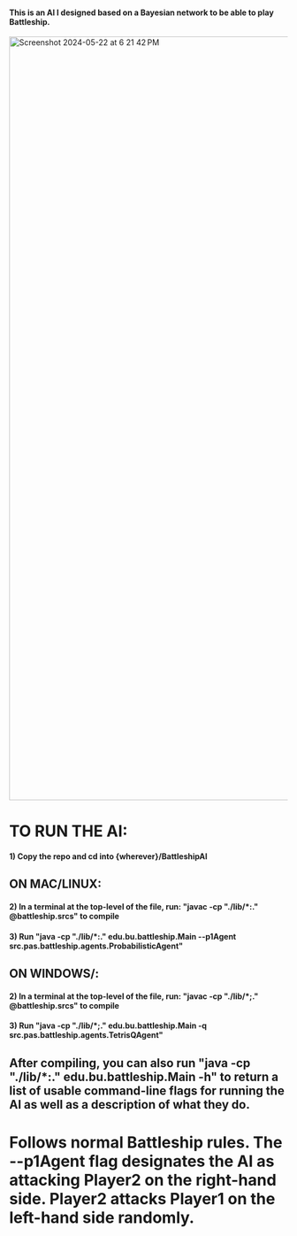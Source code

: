 #### This is an AI I designed based on a Bayesian network to be able to play Battleship.

<img width="1381" alt="Screenshot 2024-05-22 at 6 21 42 PM" src="https://github.com/iamashtonfox/BattleshipAI/assets/140920863/e7f0cff6-cbc1-4d13-9a05-56677d46417e">



# TO RUN THE AI:

#### 1) Copy the repo and cd into {wherever}/BattleshipAI

## ON MAC/LINUX:
#### 2) In a terminal at the top-level of the file, run: "javac -cp "./lib/*:." @battleship.srcs" to compile
#### 3) Run "java -cp "./lib/*:." edu.bu.battleship.Main --p1Agent src.pas.battleship.agents.ProbabilisticAgent"

## ON WINDOWS/:
#### 2) In a terminal at the top-level of the file, run: "javac -cp "./lib/*;." @battleship.srcs" to compile
#### 3) Run "java -cp "./lib/*;." edu.bu.battleship.Main -q src.pas.battleship.agents.TetrisQAgent"

## After compiling, you can also run "java -cp "./lib/*:." edu.bu.battleship.Main -h" to return a list of usable command-line flags for running the AI as well as a description of what they do.

# Follows normal Battleship rules. The --p1Agent flag designates the AI as attacking Player2 on the right-hand side. Player2 attacks Player1 on the left-hand side randomly.
